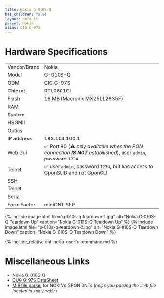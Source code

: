 ```yaml
---
title: Nokia G-010S-Q
has_children: false
layout: default
parent: Nokia
alias: CIG G-97S
---
```


# Hardware Specifications

|              |                                                                                                                   |
| ------------ | ----------------------------------------------------------------------------------------------------------------- |
| Vendor/Brand | Nokia                                                                                                             |
| Model        | G-010S-Q                                                                                                          |
| ODM          | CIG G-97S                                                                                                         |
| Chipset      | RTL9601CI                                                                                                         |
| Flash        | 16 MB (Macronix MX25L12835F)                                                                                      |
| RAM          |                                                                                                                   |
| System       |                                                                                                                   |
| HSGMII       |                                                                                                                   |
| Optics       |                                                                                                                   |
| IP address   | 192.168.100.1                                                                                                     |
| Web Gui      | ✅ Port 80 (⚠️ *only available when the PON connection **IS NOT** estabilished*), user `admin`, password `1234` |
| Telnet       | ✅ user `admin`, password `1234`, but has access to GponSLID and not GponCLI                                      |
| SSH          |                                                                                                                   |
| Telnet       |                                                                                                                   |
| Serial       |                                                                                                                   |
| Form Factor  | miniONT SFP                                                                                                       |

{% include image.html file="g-010s-q-teardown-1.jpg" alt="Nokia G-010S-Q Teardown Up" caption="Nokia G-010S-Q Teardown Up" %}
{% include image.html file="g-010s-q-teardown-2.jpg" alt="Nokia G-010S-Q Teardown Down" caption="Nokia G-010S-Q Teardown Down" %}

{% include_relative ont-nokia-userful-command.md %}

# Miscellaneous Links

- [Nokia G-010S-Q](https://github.com/Anime4000/RTL960x/issues/52)
- [CUG G-97S DataSheet](https://www.cigtech.com/wp-content/uploads/2018/09/G-97S_DataSheet_V2.pdf)
- [MIB file parser](https://github.com/nanomad/nokia-ont-mib-parser) for NOKIA's GPON ONTs (*helps you parsing the .mib file located in `/mnt/rwdir`*)


